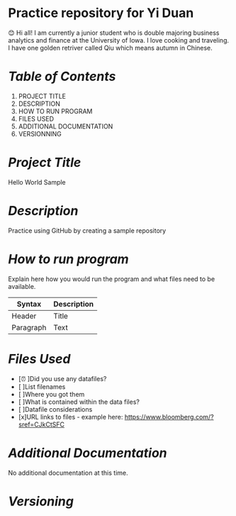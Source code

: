 # Practice repository for Yi Duan
:blush: Hi all! I am currently a junior student who is double majoring business analytics and finance at the University of Iowa. I love cooking and traveling. I have one golden retriver called Qiu which means autumn in Chinese.


# *Table of Contents*
 1. PROJECT TITLE
 2. DESCRIPTION
 3. HOW TO RUN PROGRAM
 4. FILES USED
 5. ADDITIONAL DOCUMENTATION
 6. VERSIONNING

# *Project Title*
 Hello World Sample

# *Description*
 Practice using GitHub by creating a sample repository
 
# *How to run program*
 Explain here how you would run the program and what files need to be available.
 
| Syntax | Description |
| --- | ----------- |
| Header | Title |
| Paragraph | Text |
 
# *Files Used*
- [:alarm_clock: ]Did you use any datafiles?
- [ ]List filenames
- [ ]Where you got them
- [ ]What is contained within the data files?
- [ ]Datafile considerations
- [x]URL links to files - example here: <https://www.bloomberg.com/?sref=CJkCtSFC>

# *Additional Documentation*
No additional documentation at this time.

# *Versioning*

